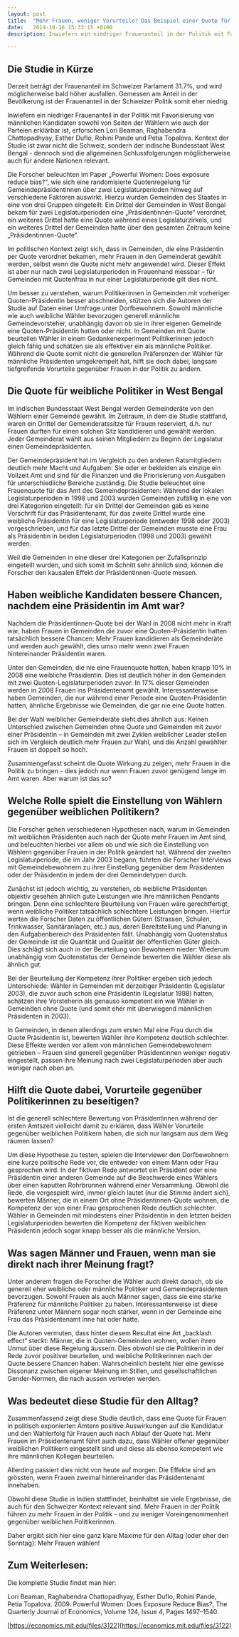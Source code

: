 ```yaml
---
layout: post
title:  "Mehr Frauen, weniger Vorurteile? Das Beispiel einer Quote für Lokalpolitikerinnen"
date:   2019-10-16 15:33:15 +0100
description: Inwiefern ein niedriger Frauenanteil in der Politik mit Favorisierung von männlichen Kandidaten sowohl von Seiten der Wählern wie auch der Parteien erklärbar ist, erforschen Lori Beaman, Raghabendra Chattopadhyay, Esther Duflo, Rohini Pande und Petia Topalova. Kontext der Studie ist zwar nicht die Schweiz, sondern der indische Bundesstaat West Bengal, dennoch sind die allgemeinen Schlussfolgerungen möglicherweise auch für andere Nationen relevant.

---
```


## Die Studie in Kürze

Derzeit beträgt der Frauenanteil im Schweizer Parlament 31.7%, und wird möglicherweise bald höher ausfallen. Gemessen am Anteil in der Bevölkerung ist der Frauenanteil in der Schweizer Politik somit eher niedrig.

Inwiefern ein niedriger Frauenanteil in der Politik mit Favorisierung von männlichen Kandidaten sowohl von Seiten der Wählern wie auch der Parteien erklärbar ist, erforschen Lori Beaman, Raghabendra Chattopadhyay, Esther Duflo, Rohini Pande und Petia Topalova. Kontext der Studie ist zwar nicht die Schweiz, sondern der indische Bundesstaat West Bengal - dennoch sind die allgemeinen Schlussfolgerungen möglicherweise auch für andere Nationen relevant.

Die Forscher beleuchten im Paper „Powerful Women: Does exposure reduce bias?“, wie sich eine randomisierte Quotenregelung für Gemeindepräsidentinnen über zwei Legislaturperioden hinweg auf verschiedene Faktoren auswirkt. Hierzu wurden Gemeinden des Staates in eine von drei Gruppen eingeteilt: Ein Drittel der Gemeinden in West Bengal bekam für zwei Legislaturperioden eine „Präsidentinnen-Quote“ verordnet, ein weiteres Drittel hatte eine Quote während eines Legislaturzirkels, und ein weiteres Drittel der Gemeinden hatte über den gesamten Zeitraum keine „Präsidentinnen-Quote“.

Im politischen Kontext zeigt sich, dass in Gemeinden, die eine Präsidentin per Quote verordnet bekamen, mehr Frauen in den Gemeinderat gewählt werden, selbst wenn die Quote nicht mehr angewendet wird.  Dieser Effekt ist aber nur nach zwei Legislaturperioden in Frauenhand messbar – für Gemeinden mit Quotenfrau in nur einer Legislaturperiode gilt dies nicht.

Um besser zu verstehen, warum Politikerinnen in Gemeinden mit vorheriger Quoten-Präsidentin besser abschneiden, stützen sich die Autoren der Studie auf Daten einer Umfrage unter Dorfbewohnern. Sowohl männliche wie auch weibliche Wähler bevorzugen generell männliche Gemeindevorsteher, unabhängig davon ob sie in ihrer eigenen Gemeinde eine Quoten-Präsidentin hatten oder nicht. In Gemeinden mit Quote beurteilen Wähler in einem Gedankenexperiment Politikerinnen jedoch gleich fähig und schätzen sie als effektiver ein als männliche Politiker. Während die Quote somit nicht die generellen Präferenzen der Wähler für männliche Präsidenten umgekrempelt hat, hilft sie doch dabei, langsam tiefgreifende Vorurteile gegenüber Frauen in der Politik zu ändern.

## Die Quote für weibliche Politiker in West Bengal

Im indischen Bundesstaat West Bengal werden Gemeinderäte von den Wählern einer Gemeinde gewählt. Im Zeitraum, in dem die Studie stattfand, waren ein Drittel der Gemeinderatssitze für Frauen reserviert, d.h. nur Frauen durften für einen solchen Sitz kandidieren und gewählt werden. Jeder Gemeinderat wählt aus seinen Mitgliedern zu Beginn der Legislatur einen Gemeindepräsidenten.

Der Gemeindepräsident hat im Vergleich zu den anderen Ratsmitgliedern deutlich mehr Macht und Aufgaben: Sie oder er bekleiden als einzige ein Vollzeit Amt und sind für die Finanzen und die Priorisierung von Ausgaben für unterschiedliche Bereiche zuständig.
Die Studie beleuchtet eine Frauenquote für das Amt des Gemeindepräsidenten: Während der lokalen Legislaturperioden in 1998 und 2003 wurden Gemeinden zufällig in eine von drei Kategorien eingeteilt: für ein Drittel der Gemeinden gab es keine Vorschrift für das Präsidentenamt, für das zweite Drittel wurde eine weibliche Präsidentin für eine Legislaturperiode (entweder 1998 oder 2003) vorgeschrieben, und für das letzte Drittel der Gemeinden musste eine Frau als Präsidentin in beiden Legislaturperioden (1998 und 2003) gewählt werden.

Weil die Gemeinden in eine dieser drei Kategorien per Zufallsprinzip eingeteilt wurden, und sich somit im Schnitt sehr ähnlich sind, können die Forscher den kausalen Effekt der Präsidentinnen-Quote messen.

## Haben weibliche Kandidaten bessere Chancen, nachdem eine Präsidentin im Amt war?

Nachdem die Präsidentinnen-Quote bei der Wahl in 2008 nicht mehr in Kraft war, haben Frauen in Gemeinden die zuvor eine Quoten-Präsidentin hatten tatsächlich bessere Chancen: Mehr Frauen kandidieren als Gemeinderäte und werden auch gewählt, dies umso mehr wenn zwei Frauen hintereinander Präsidentin waren.

Unter den Gemeinden, die nie eine Frauenquote hatten, haben knapp 10% in 2008 eine weibliche Präsidentin. Dies ist deutlich höher in den Gemeinden mit zwei Quoten-Legislaturperioden zuvor: In 17% dieser Gemeinden werden in 2008 Frauen ins Präsidentenamt gewählt. Interessanterweise haben Gemeinden, die nur während einer Periode eine Quoten-Präsidentin hatten, ähnliche Ergebnisse wie Gemeinden, die gar nie eine Quote hatten.

Bei der Wahl weiblicher Gemeinderäte sieht dies ähnlich aus: Keinen Unterschied zwischen Gemeinden ohne Quote und Gemeinden mit zuvor einer Präsidentin – in Gemeinden mit zwei Zyklen weiblicher Leader stellen sich im Vergleich deutlich mehr Frauen zur Wahl, und die Anzahl gewählter Frauen ist doppelt so hoch.

Zusammengefasst scheint die Quote Wirkung zu zeigen, mehr Frauen in die Politik zu bringen - dies jedoch nur wenn Frauen zuvor genügend lange im Amt waren.  Aber warum ist das so?

## Welche Rolle spielt die Einstellung von Wählern gegenüber weiblichen Politikern?

Die Forscher gehen verschiedenen Hypothesen nach, warum in Gemeinden mit weiblichen Präsidenten auch nach der Quote mehr Frauen im Amt sind, und beleuchten hierbei vor allem ob und wie sich die Einstellung von Wählern gegenüber Frauen in der Politik geändert hat. Während der zweiten Legislaturperiode, die im Jahr 2003 begann, führten die Forscher Interviews mit Gemeindebewohnern zu ihrer Einstellung gegenüber dem Präsidenten oder der Präsidentin in jedem der drei Gemeindetypen durch.

Zunächst ist jedoch wichtig, zu verstehen, ob weibliche Präsidenten objektiv gesehen ähnlich gute Leistungen wie ihre männlichen Pendants bringen. Denn eine schlechtere Beurteilung von Frauen wäre gerechtfertigt, wenn weibliche Politiker tatsächlich schlechtere Leistungen bringen. Hierfür werten die Forscher Daten zu öffentlichen Gütern (Strassen, Schulen, Trinkwasser, Sanitäranlagen, etc.) aus, deren Bereitstellung und Planung in den Aufgabenbereich des Präsidenten fällt. Unabhängig vom Quotenstatus der Gemeinde ist die Quantität und Qualität der öffentlichen Güter gleich. Dies schlägt sich auch in der Beurteilung von Bewohnern nieder: Wiederum unabhängig vom Quotenstatus der Gemeinde bewerten die Wähler diese als ähnlich gut.

Bei der Beurteilung der Kompetenz ihrer Politiker ergeben sich jedoch Unterschiede: Wähler in Gemeinden mit derzeitiger Präsidentin (Legislatur 2003), die zuvor auch schon eine Präsidentin (Legislatur 1998) hatten, schätzen ihre Vorsteherin als genauso kompetent ein wie Wähler in Gemeinden ohne Quote (und somit eher mit überwiegend männlichen Präsidenten in 2003).

In Gemeinden, in denen allerdings zum ersten Mal eine Frau durch die Quote Präsidentin ist, bewerten Wähler ihre Kompetenz deutlich schlechter. Diese Effekte werden vor allem von männlichen Gemeindebewohnern getrieben – Frauen sind generell gegenüber Präsidentinnen weniger negativ eingestellt, passen ihre Meinung nach zwei Legislaturperioden aber auch weniger nach oben an.

## Hilft die Quote dabei, Vorurteile gegenüber Politikerinnen zu beseitigen?

Ist die generell schlechtere Bewertung von Präsidentinnen während der ersten Amtszeit vielleicht damit zu erklären, dass Wähler Vorurteile gegenüber weiblichen Politikern haben, die sich nur langsam aus dem Weg räumen lassen?

Um diese Hypothese zu testen, spielen die Interviewer den Dorfbewohnern eine kurze politische Rede vor, die entweder von einem Mann oder Frau gesprochen wird. In der fiktiven Rede antwortet ein Präsident oder eine Präsidentin einer anderen Gemeinde auf die Beschwerde eines Wählers über einen kaputten Rohrbrunnen während einer Versammlung.
Obwohl die Rede, die vorgespielt wird, immer gleich lautet (nur die Stimme ändert sich), bewerten Männer, die in einem Ort ohne Präsidentinnen-Quote wohnen, die Kompetenz der von einer Frau gesprochenen Rede deutlich schlechter.  Wähler in Gemeinden mit mindestens einer Präsidentin in den letzten beiden Legislaturperioden bewerten die Kompetenz der fiktiven weiblichen Präsidentin jedoch sogar knapp besser als die männliche Version.

## Was sagen Männer und Frauen, wenn man sie direkt nach ihrer Meinung fragt?

Unter anderem fragen die Forscher die Wähler auch direkt danach, ob sie generell eher weibliche oder männliche Politiker und Gemeindepräsidenten bevorzugen. Sowohl Frauen als auch Männer sagen, dass sie eine starke Präferenz für männliche Politiker zu haben.  Interessanterweise ist diese Präferenz unter Männern sogar noch stärker, wenn in der Gemeinde eine Frau das Präsidentenamt inne hat oder hatte.

Die Autoren vermuten, dass hinter diesem Resultat eine Art „backlash effect“ steckt: Männer, die in Quoten-Gemeinden wohnen, wollen ihren Unmut über diese Regelung äussern. Dies obwohl sie die Politikerin in der Rede zuvor positiver beurteilen, und weibliche Politikerinnen nach der Quote bessere Chancen haben. Wahrscheinlich besteht hier eine gewisse Dissonanz zwischen eigener Meinung im Stillen, und gesellschaftlichen Gender-Normen, die nach aussen vertreten werden.

## Was bedeutet diese Studie für den Alltag?

Zusammenfassend zeigt diese Studie deutlich, dass eine Quote für Frauen in politisch exponierten Ämtern positive Auswirkungen auf die Kandidatur und den Wahlerfolg für Frauen auch nach Ablauf der Quote hat.  Mehr Frauen im Präsidentenamt führt auch dazu, dass Wähler offener gegenüber weiblichen Politikern eingestellt sind und diese als ebenso kompetent wie ihre männlichen Kollegen beurteilen.

Allerding passiert dies nicht von heute auf morgen: Die Effekte sind am grössten, wenn Frauen zweimal hintereinander das Präsidentenamt innehaben.

Obwohl diese Studie in Indien stattfindet, beinhaltet sie viele Ergebnisse, die auch für den Schweizer Kontext relevant sind. Mehr Frauen in der Politik führen zu mehr Frauen in der Politik - und zu weniger Voreingenommenheit gegenüber weiblichen Politikerinnen.

Daher ergibt sich hier eine ganz klare Maxime für den Alltag (oder eher den Sonntag): Mehr Frauen wählen!

## Zum Weiterlesen:

Die komplette Studie findet man hier:

Lori Beaman, Raghabendra Chattopadhyay, Esther Duflo, Rohini Pande, Petia Topalova. 2009. Powerful Women: Does Exposure Reduce Bias?, The Quarterly Journal of Economics, Volume 124, Issue 4, Pages 1497–1540.

[https://economics.mit.edu/files/3122](https://economics.mit.edu/files/3122)

